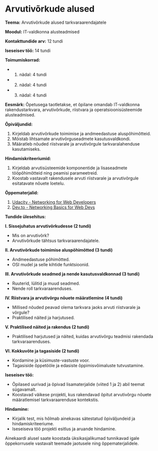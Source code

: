 # Arvutivõrkude alused
**Teema:** Arvutivõrkude alused tarkvaraarendajatele

**Moodul:** IT-valdkonna alusteadmised

**Kontakttundide arv:** 12 tundi

**Iseseisev töö:** 14 tundi

**Toimumiskorrad:**
- 1. nädal: 4 tundi
- 2. nädal: 4 tundi
- 3. nädal: 4 tundi

**Eesmärk:** Õpetusega taotletakse, et õpilane omandab IT-valdkonna rakendustarkvara, arvutivõrkude, riistvara ja operatsioonisüsteemide alusteadmised.

**Õpiväljundid:**
1. Kirjeldab arvutivõrkude toimimise ja andmeedastuse aluspõhimõtteid.
2. Mõistab lihtsamate arvutivõrguseadmete kasutusvaldkondi.
3. Määratleb nõuded riistvarale ja arvutivõrgule tarkvaralahenduse kasutamiseks.

**Hindamiskriteeriumid:**
1. Kirjeldab arvutisüsteemide komponentide ja lisaseadmete tööpõhimõtteid ning peamisi parameetreid.
2. Koostab vastavalt rakendusele arvuti riistvarale ja arvutivõrgule esitatavate nõuete loetelu.

**Õppematerjalid:**
1. [Udacity - Networking for Web Developers](https://www.udacity.com/course/networking-for-web-developers--ud256)
2. [Dev.to - Networking Basics for Web Devs](https://dev.to/codedamn/networking-basics-for-web-devs-kfe)

**Tundide ülesehitus:**

**I. Sissejuhatus arvutivõrkudesse (2 tundi)**
- Mis on arvutivõrk?
- Arvutivõrkude tähtsus tarkvaraarendajatele.

**II. Arvutivõrkude toimimise aluspõhimõtted (3 tundi)**
- Andmeedastuse põhimõtted.
- OSI mudel ja selle kihtide funktsioonid.

**III. Arvutivõrkude seadmed ja nende kasutusvaldkonnad (3 tundi)**
- Ruuterid, lülitid ja muud seadmed.
- Nende roll tarkvaraarenduses.

**IV. Riistvara ja arvutivõrgu nõuete määratlemine (4 tundi)**
- Millised nõuded peavad olema tarkvara jaoks arvuti riistvarale ja võrgule?
- Praktilised näited ja harjutused.

**V. Praktilised näited ja rakendus (2 tundi)**
- Praktilised harjutused ja näited, kuidas arvutivõrgu teadmisi rakendada tarkvaraarenduses.

**VI. Kokkuvõte ja tagasiside (2 tundi)**
- Kordamine ja küsimuste-vastuste voor.
- Tagasiside õppetööle ja edasiste õppimisvõimaluste tutvustamine.

**Iseseisev töö:**
- Õpilased uurivad ja õpivad lisamaterjalide (viited 1 ja 2) abil teemat sügavamalt.
- Koostavad väikese projekti, kus rakendavad õpitut arvutivõrgu nõuete määratlemisel tarkvaraarenduse kontekstis.

**Hindamine:**
- Kirjalik test, mis hõlmab ainekavas sätestatud õpiväljundeid ja hindamiskriteeriume.
- Iseseiseva töö projekti esitlus ja aruande hindamine.

Ainekaardi alusel saate koostada üksikasjalikumad tunnikavad igale õppekorrusele vastavalt teemade jaotusele ning õppematerjalidele.
